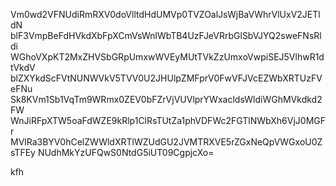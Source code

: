 Vm0wd2VFNUdiRmRXV0doVlltdHdUMVp0TVZOalJsWjBaVWhrVlUxV2JETldN
blF3VmpBeFdHVkdXbFpXCmVsWnlWbTB4UzFJeVRrbGlSbVJYQ2sweFNsRldi
WGhoVXpKT2MxZHVSbGRpUmxwWVEyMUtTVkZzUmxoVwpiSEJ5VlhwR1dtVkdV
blZXYkdScFVtNUNWVkV5TVV0U2JHUlpZMFprV0FwVFJVcEZWbXRTUzFVeFNu
Sk8KVm1Sb1VqTm9WRmx0ZEV0bFZrVjVUVlprYWxacldsWldiWGhMVkdkd2FW
WnJiRFpXTW5oaFdWZE9kRlp1ClRsTUtZa1phVDFWc2FGTlNWbXh6VjJ0MGFr
MVlRa3BYV0hCelZWWldXRTlWZUdGU2JVMTRXVE5rZGxNeQpVWGxoU0ZsTFEy
NUdhMkYzUFQwS0NtdG5iUT09CgpjcXo=

kfh